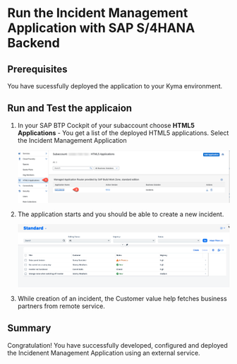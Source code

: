 # Run the Incident Management Application with SAP S/4HANA Backend


## Prerequisites
You have sucessfully deployed the application to your Kyma environment.


## Run and Test the applicaion

1. In your SAP BTP Cockpit of your subaccount choose **HTML5 Applications** - You get a list of the deployed HTML5 applications. Select the Incident Management Application

   ![Start app](./images/run-app01.png)

2. The application starts and you should be able to create a new incident.
   
   ![Test app](./images/run-app02.png)

3. While creation of an incident, the Customer value help fetches business partners from remote service.


## Summary

Congratulation! You have successfully developed, configured and deployed the Incidenent Management Application using an external service.